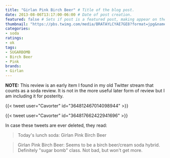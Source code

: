 ```yaml
---
title: "Girlan Pink Birch Beer" # Title of the blog post.
date: 2013-08-06T13:17:00-06:00 # Date of post creation.
featured: false # Sets if post is a featured post, making appear on the home page side bar.
thumbnail: "https://pbs.twimg.com/media/BRATAYLCYAE7GE8?format=jpg&name=medium" # Sets thumbnail image appearing inside card on homepage.
categories:
- soda
ratings:
- ok
tags:
- SUGARBOMB
- Birch Beer
- Pink
brands:
- Girlan
---
```

**NOTE:** This review is an early item I found in my old Twitter stream that counts as a soda review. It is not in the more useful later form of review but I am including it for posterity.

{{< tweet user="Cavorter" id="364812467014098944" >}}

{{< tweet user="Cavorter" id="364817662422941696" >}}

In case these tweets are ever deleted, they read:
> Today's lunch soda: Girlan Pink Birch Beer

> Girlan Pink Birch Beer: Seems to be a birch beer/cream soda hybrid. Definitely "sugar bomb" class. Not bad, but won't get more.
